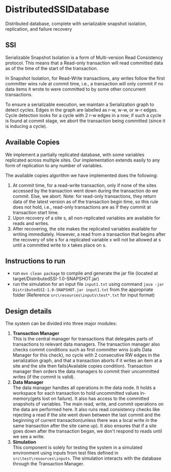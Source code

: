 # DistributedSSIDatabase

Distributed database, complete with serializable snapshot isolation, replication, and failure recovery

## SSI
Serializable Snapshot Isolation is a form of Multi-version Read Consistency protocol. This means that a Read-only
transaction will read committed data as of the time of the start of the transaction.

In Snapshot Isolation, for Read-Write transactions, any writes follow the first committer wins rule at commit time, 
i.e., a transaction will only commit if no data items it wrote to were committed to by some other concurrent 
transactions.

To ensure a serializable execution, we maintain a Serialization graph to detect cycles. Edges in the graph are labelled 
as r-w, w-w, or w-r edges. Cycle detection looks for a cycle with 2 r-w edges in a row; if such a cycle is found at 
commit stage, we abort the transaction being committed (since it is inducing a cycle).

## Available Copies
We implement a partially replicated database, with some variables replicated across multiple sites. Our implementation 
extends easily to any form of replication to any number of variables.

The available copies algorithm we have implemented does the following:
1. At commit time, for a read-write transaction, only if none of the sites accessed by the transaction went down during
the transaction do we commit. Else, we abort. Note: for read-only transactions, they return data of the latest version 
as of the transaction begin time, so this rule does not hold, i.e., read-only transactions are as if they commit at 
transaction start time.
2. Upon recovery of a site s, all non-replicated variables are available for reads and writes. 
3. After recovering, the site makes the replicated variables available for writing immediately. 
However, a read from a transaction that begins after the recovery of site s for a replicated variable x will not be 
allowed at s until a committed write to x takes place on s.

## Instructions to run
- run `mvn clean package` to compile and generate the jar file (located at target/DistributedSSI-1.0-SNAPSHOT.jar)
- run the simulation for an input file `input1.txt` using command `java -jar DistributedSSI-1.0-SNAPSHOT.jar input1.txt`
from the appropriate folder (Reference `src\resources\inputs\test*.txt` for input format)

## Design details
The system can be divided into three major modules: 
1. **Transaction Manager**  
This is the central manager for transactions that delegates parts of transactions to relevant data managers. 
The transaction manager also checks commit conditions such as first committer wins (calls Data Manager for this check),
no cycle with 2 consecutive RW edges in the serialization graph, and that a transaction aborts if it writes an item at 
a site and the site then fails(Available copies condition). Transaction manager then orders the data managers to commit 
their uncommitted writes (if the commit is valid).
2. **Data Manager**  
The data manager handles all operations in the data node. It holds a workspace for each transaction to hold uncommitted 
values in-memory(gets lost on failure). It also has access to the committed snapshots of variables. The main read, 
write, and commit operations on the data are performed here. It also runs read consistency checks like rejecting a read
if the site went down between the last commit and the beginning of current transaction(unless there was a local write in
the same transaction after the site came up). It also ensures that if a site goes down after the transaction began, we 
don't respond to reads until we see a write.
3. **Simulation**  
This component is solely for testing the system in a simulated environment using inputs from test files defined in 
`src\test\resources\inputs`. The simulation interacts with the database through the Transaction Manager.
